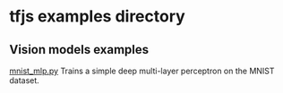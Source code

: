 # tfjs examples directory

## Vision models examples

[mnist_mlp.py](src/examples/mnist_mlp/index.ts)
Trains a simple deep multi-layer perceptron on the MNIST dataset.
